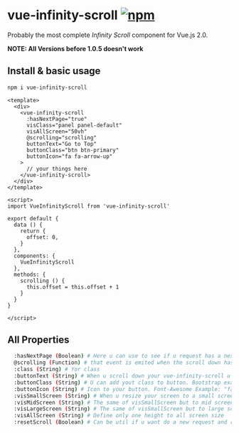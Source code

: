 # vue-infinity-scroll [![npm](https://img.shields.io/npm/v/vue-multiselect.svg)](https://www.npmjs.com/package/vue-infinity-scroll)
Probably the most complete *Infinity Scroll* component for Vue.js 2.0.

**NOTE: All Versions before 1.0.5 doesn't work**

## Install & basic usage

```bash
npm i vue-infinity-scroll
```

```vue
<template>
  <div>
    <vue-infinity-scroll
      :hasNextPage="true"
      visClass="panel panel-default"
      visAllScreen="50vh"
      @scrolling="scrolling"
      buttonText="Go to Top"
      buttonClass="btn btn-primary"
      buttonIcon="fa fa-arrow-up"
    >
      // your things here
    </vue-infinity-scroll>
  </div>
</template>

<script>
import VueInfinityScroll from 'vue-infinity-scroll'

export default {
  data () {
    return {
      offset: 0,
    }
  },
  components: {
    VueInfinityScroll
  },
  methods: {
    scrolling () {
      this.offset = this.offset + 1
    }
  }
}

</script>
```

## All Properties
```bash
  :hasNextPage (Boolean) # Here u can use to see if u request has a next page to go
  @scrolling (Function) # that event is emited when the scroll down has ended
  :class (String) # Yor class
  :buttonText (String) # When u scroll down your vue-infinity-scroll u'll see a button to go to top, u can change the name of button using that props
  :buttonClass (String) # U can add yout class to button. Bootstrap example: "btn btn-sm btn-primary"
  :buttonIcon (String) # Icon to your button. Font-Awesome Example: "fa fa-arrow-up"
  :visSmallScreen (String) # When u resize your screen to a small screen (less than 768px) u can choose your height (vh, px, em...)
  :visMidScreen (String) # The same of visSmallScreen but to mid screen (between 768px and 1000px)
  :visLargeScreen (String) # The same of visSmallScreen but to large screen (bigger than 1000px)
  :visAllScreen (String) # Define only one height to all screen size
  :resetScroll (Boolean) # Can be util if u want do a new request and reset the current scroll (If u dont use, new request will jump to same before position)
```

